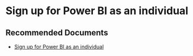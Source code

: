   <properties
	pageTitle="signing up for power bi (free) as an individual"
	description="signing up for power bi (free) as an individual"
	service="microsoft.PowerBIDedicated"
	resource="capacities"
	authors="pjfreitas"
	ms.author="pfreitas"	
	displayOrder="1040"
	selfHelpType="generic"
	supportTopicIds="32628156"
	productPesIds="16334"
	cloudEnvironments="public, MoonCake, fairfax" 
	articleId="22b243b3-5da3-015c-a3de-cf29c5bb4a92"
	ownershipId="PowerBI_PowerBI"
/>

# Sign up for Power BI as an individual

## **Recommended Documents**

* [Sign up for Power BI as an individual](https://docs.microsoft.com/power-bi/service-self-service-signup-for-power-bi#in-service-power-bi-pro-60-day-trial)
